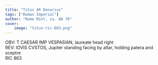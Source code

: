 ```yaml
---
title: "Titus AR Denarius"
tags: ["Roman Imperial"]
author: "Rome Mint, ca. AD 76"
cover:
    image: "titus-ric-863.png"
---
```


OBV: T CAESAR IMP VESPASIAN, laureate head right  
REV: IOVIS CVSTOS, Jupiter standing facing by altar, holding patera and sceptre  
RIC 863